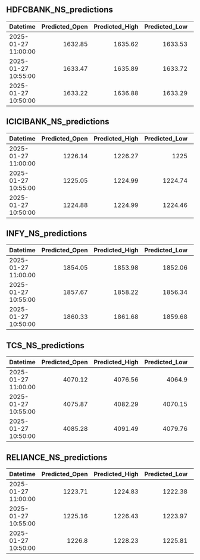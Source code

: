 ## HDFCBANK_NS_predictions
| Datetime            |   Predicted_Open |   Predicted_High |   Predicted_Low |   Predicted_Close |   Predicted_Volume |
|:--------------------|-----------------:|-----------------:|----------------:|------------------:|-------------------:|
| 2025-01-27 11:00:00 |          1632.85 |          1635.62 |         1633.53 |           1634.42 |           126778   |
| 2025-01-27 10:55:00 |          1633.47 |          1635.89 |         1633.72 |           1634.96 |           128106   |
| 2025-01-27 10:50:00 |          1633.22 |          1636.88 |         1633.29 |           1636.55 |            68239.3 |

## ICICIBANK_NS_predictions
| Datetime            |   Predicted_Open |   Predicted_High |   Predicted_Low |   Predicted_Close |   Predicted_Volume |
|:--------------------|-----------------:|-----------------:|----------------:|------------------:|-------------------:|
| 2025-01-27 11:00:00 |          1226.14 |          1226.27 |         1225    |           1226.82 |            96884.3 |
| 2025-01-27 10:55:00 |          1225.05 |          1224.99 |         1224.74 |           1226.18 |            69848.3 |
| 2025-01-27 10:50:00 |          1224.88 |          1224.99 |         1224.46 |           1226.42 |            74131   |

## INFY_NS_predictions
| Datetime            |   Predicted_Open |   Predicted_High |   Predicted_Low |   Predicted_Close |   Predicted_Volume |
|:--------------------|-----------------:|-----------------:|----------------:|------------------:|-------------------:|
| 2025-01-27 11:00:00 |          1854.05 |          1853.98 |         1852.06 |           1852.73 |            56821.3 |
| 2025-01-27 10:55:00 |          1857.67 |          1858.22 |         1856.34 |           1856.91 |            52141.9 |
| 2025-01-27 10:50:00 |          1860.33 |          1861.68 |         1859.68 |           1860.14 |            47200.7 |

## TCS_NS_predictions
| Datetime            |   Predicted_Open |   Predicted_High |   Predicted_Low |   Predicted_Close |   Predicted_Volume |
|:--------------------|-----------------:|-----------------:|----------------:|------------------:|-------------------:|
| 2025-01-27 11:00:00 |          4070.12 |          4076.56 |         4064.9  |           4070.71 |            17210.1 |
| 2025-01-27 10:55:00 |          4075.87 |          4082.29 |         4070.15 |           4076.44 |            18620.4 |
| 2025-01-27 10:50:00 |          4085.28 |          4091.49 |         4079.76 |           4085.3  |            19762.6 |

## RELIANCE_NS_predictions
| Datetime            |   Predicted_Open |   Predicted_High |   Predicted_Low |   Predicted_Close |   Predicted_Volume |
|:--------------------|-----------------:|-----------------:|----------------:|------------------:|-------------------:|
| 2025-01-27 11:00:00 |          1223.71 |          1224.83 |         1222.38 |           1223.84 |             125946 |
| 2025-01-27 10:55:00 |          1225.16 |          1226.43 |         1223.97 |           1225.29 |             123966 |
| 2025-01-27 10:50:00 |          1226.8  |          1228.23 |         1225.81 |           1226.94 |             123368 |


